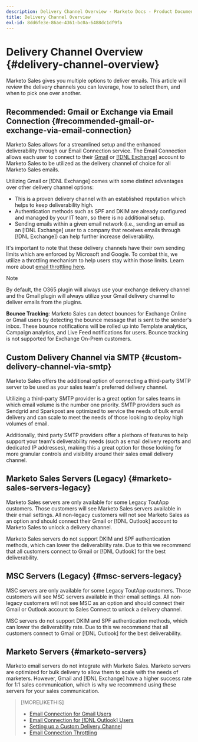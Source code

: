 ```yaml
---
description: Delivery Channel Overview - Marketo Docs - Product Documentation
title: Delivery Channel Overview
exl-id: 8dd6fe3e-86ae-4361-bc0a-6488dc1df9fa
---
```

# Delivery Channel Overview {#delivery-channel-overview}

Marketo Sales gives you multiple options to deliver emails. This article will review the delivery channels you can leverage, how to select them, and when to pick one over another.

## Recommended: Gmail or Exchange via Email Connection {#recommended-gmail-or-exchange-via-email-connection}

Marketo Sales allows for a streamlined setup and the enhanced deliverability through our Email Connection service. The Email Connection allows each user to connect to their [Gmail](/help/marketo/product-docs/marketo-sales-connect/email-plugins/gmail/email-connection-for-gmail-users.md) or [[!DNL Exchange]](/help/marketo/product-docs/marketo-sales-connect/email-plugins/msc-for-outlook/email-connection-for-outlook-users.md) account to Marketo Sales to be utilized as the delivery channel of choice for all Marketo Sales emails.

Utilizing Gmail or [!DNL Exchange] comes with some distinct advantages over other delivery channel options:

* This is a proven delivery channel with an established reputation which helps to keep deliverability high.
* Authentication methods such as SPF and DKIM are already configured and managed by your IT team, so there is no additional setup.
* Sending emails within a given email network (i.e., sending an email as an [!DNL Exchange] user to a company that receives emails through [!DNL Exchange]) can help further increase deliverability.

It's important to note that these delivery channels have their own sending limits which are enforced by Microsoft and Google. To combat this, we utilize a throttling mechanism to help users stay within those limits. Learn more about [email throttling here](/help/marketo/product-docs/marketo-sales-connect/email/email-delivery/email-connection-throttling.md).

>[!NOTE]
>
>By default, the O365 plugin will always use your exchange delivery channel and the Gmail plugin will always utilize your Gmail delivery channel to deliver emails from the plugins.

**Bounce Tracking**: Marketo Sales can detect bounces for Exchange Online or Gmail users by detecting the bounce message that is sent to the sender's inbox. These bounce notifications will be rolled up into Template analytics, Campaign analytics, and Live Feed notifications for users. Bounce tracking is not supported for Exchange On-Prem customers.

## Custom Delivery Channel via SMTP {#custom-delivery-channel-via-smtp}

Marketo Sales offers the additional option of connecting a third-party SMTP server to be used as your sales team's preferred delivery channel.

Utilizing a third-party SMTP provider is a great option for sales teams in which email volume is the number one priority. SMTP providers such as Sendgrid and Sparkpost are optimized to service the needs of bulk email delivery and can scale to meet the needs of those looking to deploy high volumes of email.

Additionally, third party SMTP providers offer a plethora of features to help support your team's deliverability needs (such as email delivery reports and dedicated IP addresses), making this a great option for those looking for more granular controls and visibility around their sales email delivery channel.

## Marketo Sales Servers (Legacy) {#marketo-sales-servers-legacy}

Marketo Sales servers are only available for some Legacy ToutApp customers. Those customers will see Marketo Sales servers available in their email settings. All non-legacy customers will not see Marketo Sales as an option and should connect their Gmail or [!DNL Outlook] account to Marketo Sales to unlock a delivery channel.

Marketo Sales servers do not support DKIM and SPF authentication methods, which can lower the deliverability rate. Due to this we recommend that all customers connect to Gmail or [!DNL Outlook] for the best deliverability.

## MSC Servers (Legacy) {#msc-servers-legacy}

MSC servers are only available for some Legacy ToutApp customers. Those customers will see MSC servers available in their email settings. All non-legacy customers will not see MSC as an option and should connect their Gmail or Outlook account to Sales Connect to unlock a delivery channel.

MSC servers do not support DKIM and SPF authentication methods, which can lower the deliverability rate. Due to this we recommend that all customers connect to Gmail or [!DNL Outlook] for the best deliverability.

## Marketo Servers {#marketo-servers}

Marketo email servers do not integrate with Marketo Sales. Marketo servers are optimized for bulk delivery to allow them to scale with the needs of marketers. However, Gmail and [!DNL Exchange] have a higher success rate for 1:1 sales communication, which is why we recommend using these servers for your sales communication.

>[!MORELIKETHIS]
>
>* [Email Connection for Gmail Users](/help/marketo/product-docs/marketo-sales-connect/email-plugins/gmail/email-connection-for-gmail-users.md)
>* [Email Connection for [!DNL Outlook] Users](/help/marketo/product-docs/marketo-sales-connect/email-plugins/msc-for-outlook/email-connection-for-outlook-users.md)
>* [Setting up a Custom Delivery Channel](/help/marketo/product-docs/marketo-sales-connect/email/email-delivery/setting-up-a-custom-delivery-channel.md)
>* [Email Connection Throttling](/help/marketo/product-docs/marketo-sales-connect/email/email-delivery/email-connection-throttling.md)
